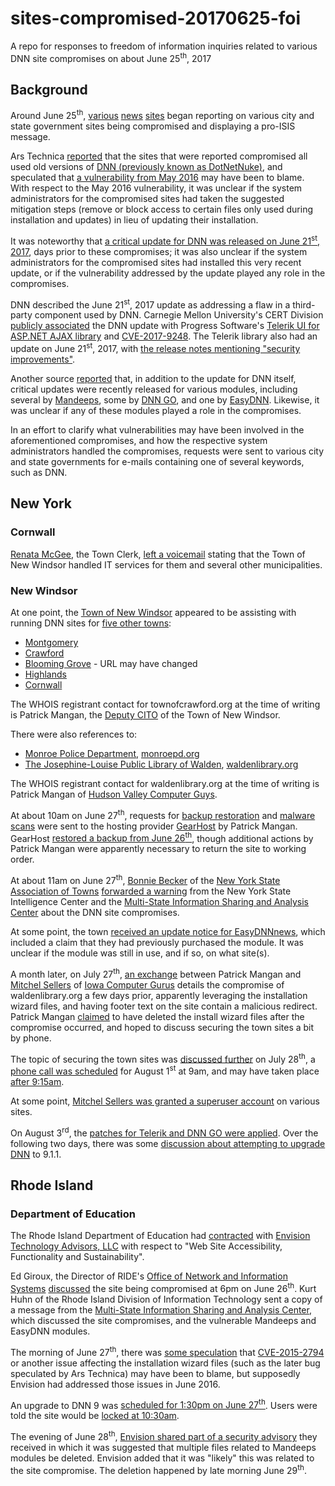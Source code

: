 # sites-compromised-20170625-foi
A repo for responses to freedom of information inquiries related to various DNN site compromises on about June 25<sup>th</sup>, 2017

## Background
Around June 25<sup>th</sup>, [various](http://www.cnn.com/2017/06/25/politics/kasich-hack-isis/index.html) [news](http://thehill.com/policy/cybersecurity/339395-kasichs-website-hacked-with-what-appears-to-be-pro-isis-messages) [sites](http://www.chicagotribune.com/news/nationworld/ct-ohio-government-websites-hacked-islamic-state-20170625-story.html) began reporting on various city and state government sites being compromised and displaying a pro-ISIS message.

Ars Technica [reported](https://arstechnica.com/information-technology/2017/06/ohio-gov-kasichs-website-dozens-of-others-defaced-using-year-old-exploit/) that the sites that were reported compromised all used old versions of [DNN (previously known as DotNetNuke)](http://www.dnnsoftware.com/community/download), and speculated that [a vulnerability from May 2016](https://www.cisecurity.org/advisory/vulnerability-in-dotnetnuke-dnn-content-management-system-could-allow-for-unauthorized-access/) may have been to blame. With respect to the May 2016 vulnerability, it was unclear if the system administrators for the compromised sites had taken the suggested mitigation steps (remove or block access to certain files only used during installation and updates) in lieu of updating their installation.

It was noteworthy that [a critical update for DNN was released on June 21<sup>st</sup>, 2017](http://www.dnnsoftware.com/community-blog/cid/155436/critical-security-update--june-2017), days prior to these compromises; it was also unclear if the system administrators for the compromised sites had installed this very recent update, or if the vulnerability addressed by the update played any role in the compromises.

DNN described the June 21<sup>st</sup>, 2017 update as addressing a flaw in a third-party component used by DNN. Carnegie Mellon University's CERT Division [publicly associated](https://www.kb.cert.org/vuls/id/TNOY-APDS9B) the DNN update with Progress Software's [Telerik UI for ASP.NET AJAX library](http://www.telerik.com/products/aspnet-ajax.aspx) and [CVE-2017-9248](http://www.telerik.com/support/kb/aspnet-ajax/details/cryptographic-weakness). The Telerik library also had an update on June 21<sup>st</sup>, 2017, with [the release notes mentioning "security improvements"](http://www.telerik.com/support/whats-new/aspnet-ajax/release-history/ui-for-asp-net-ajax-r2-2017-sp1-version-2017-2-621).

Another source [reported](https://mitchelsellers.com/blogs/2017/06/30/june-2017-dnn-evoq-and-module-security-summary) that, in addition to the update for DNN itself, critical updates were recently released for various modules, including several by [Mandeeps](https://www.mandeeps.com/company/news/critical-security-update---june-2017), some by [DNN GO](https://www.dnngo.net/), and one by [EasyDNN](http://www.easydnnsolutions.com/). Likewise, it was unclear if any of these modules played a role in the compromises.

In an effort to clarify what vulnerabilities may have been involved in the aforementioned compromises, and how the respective system administrators handled the compromises, requests were sent to various city and state governments for e-mails containing one of several keywords, such as DNN.

## New York

### Cornwall

[Renata McGee](http://www.cornwallny.com/Departments/Town-Clerk), the Town Clerk, [left a voicemail](New%20York/Cornwall/20170814-1227-McGee.mp3) stating that the Town of New Windsor handled IT services for them and several other municipalities.

### New Windsor

At one point, the [Town of New Windsor](http://town.new-windsor.ny.us/) appeared to be assisting with running DNN sites for [five other towns](New%20York/New%20Windsor/002.JPG):

* [Montgomery](http://www.townofmontgomery.com/)
* [Crawford](http://www.townofcrawford.org/)
* [Blooming Grove](http://www.townofbloominggroveny.com/) - URL may have changed
* [Highlands](http://www.highlands-ny.gov/)
* [Cornwall](http://www.cornwallny.com/)

The WHOIS registrant contact for townofcrawford.org at the time of writing is Patrick Mangan, the [Deputy CITO](http://town.new-windsor.ny.us/OfficialsDepartments/InformationTechnology.aspx) of the Town of New Windsor.

There were also references to:

* [Monroe Police Department](New%20York/New%20Windsor/163.JPG), [monroepd.org](http://www.monroepd.org/)
* [The Josephine-Louise Public Library of Walden](New%20York/New%20Windsor/053.JPG), [waldenlibrary.org](http://www.waldenlibrary.org/)

The WHOIS registrant contact for waldenlibrary.org at the time of writing is Patrick Mangan of [Hudson Valley Computer Guys](http://www.hvcomputerguys.com/).

At about 10am on June 27<sup>th</sup>, requests for [backup restoration](New%20York/New%20Windsor/205.JPG) and [malware scans](New%20York/New%20Windsor/208.JPG) were sent to the hosting provider [GearHost](https://www.gearhost.com/) by Patrick Mangan. GearHost [restored a backup from June 26<sup>th</sup>](New%20York/New%20Windsor/191.JPG), though additional actions by Patrick Mangan were apparently necessary to return the site to working order.

At about 11am on June 27<sup>th</sup>, [Bonnie Becker](https://www.nytowns.org/node/1283) of the [New York State Association of Towns](https://www.nytowns.org/) [forwarded a warning](New%20York/New%20Windsor/209.JPG) from the New York State Intelligence Center and the [Multi-State Information Sharing and Analysis Center](https://www.cisecurity.org/ms-isac/) about the DNN site compromises.

At some point, the town [received an update notice for EasyDNNnews](New%20York/New%20Windsor/287.JPG), which included a claim that they had previously purchased the module. It was unclear if the module was still in use, and if so, on what site(s).

A month later, on July 27<sup>th</sup>, [an exchange](New%20York/New%20Windsor/042.JPG) between Patrick Mangan and [Mitchel Sellers](https://mitchelsellers.com/) of [Iowa Computer Gurus](https://www.iowacomputergurus.com/) details the compromise of waldenlibrary.org a few days prior, apparently leveraging the installation wizard files, and having footer text on the site contain a malicious redirect. Patrick Mangan [claimed](New%20York/New%20Windsor/051.JPG) to have deleted the install wizard files after the compromise occurred, and hoped to discuss securing the town sites a bit by phone.

The topic of securing the town sites was [discussed further](New%20York/New%20Windsor/038.JPG) on July 28<sup>th</sup>, a [phone call was scheduled](New%20York/New%20Windsor/133.JPG) for August 1<sup>st</sup> at 9am, and may have taken place [after 9:15am](New%20York/New%20Windsor/231.JPG).

At some point, [Mitchel Sellers was granted a superuser account](New%20York/New%20Windsor/151.JPG) on various sites.

On August 3<sup>rd</sup>, the [patches for Telerik and DNN GO were applied](New%20York/New%20Windsor/159.JPG). Over the following two days, there was some [discussion about attempting to upgrade DNN](New%20York/New%20Windsor/151.JPG) to 9.1.1.

## Rhode Island

### Department of Education

The Rhode Island Department of Education had [contracted](Rhode%20Island/Department%20of%20Education/RE%20DNN%20Vulnerability%20-%20Urgent%20Attention%20Required%20-2.msg) with [Envision Technology Advisors, LLC](https://www.envisionsuccess.net/) with respect to "Web Site Accessibility, Functionality and Sustainability".

Ed Giroux, the Director of RIDE's [Office of Network and Information Systems](http://www.ride.ri.gov/InsideRIDE/RIDEOffices/NetworkInformationSystems.aspx) [discussed](Rhode%20Island/Department%20of%20Education/Re%20EXTERNAL%20%20Website%20has%20been%20hacked.msg) the site being compromised at 6pm on June 26<sup>th</sup>. Kurt Huhn of the Rhode Island Division of Information Technology sent a copy of a message from the [Multi-State Information Sharing and Analysis Center](https://www.cisecurity.org/ms-isac/), which discussed the site compromises, and the vulnerable Mandeeps and EasyDNN modules.

The morning of June 27<sup>th</sup>, there was [some speculation](Rhode%20Island/Department%20of%20Education/FW%20DNN%20Vulnerability%20being%20exploited%20are%20you%20patched%20-2.msg) that [CVE-2015-2794](https://www.cvedetails.com/cve/CVE-2015-2794/) or another issue affecting the installation wizard files (such as the later bug speculated by Ars Technica) may have been to blame, but supposedly Envision had addressed those issues in June 2016.

An upgrade to DNN 9 was [scheduled for 1:30pm on June 27<sup>th</sup>](Rhode%20Island/Department%20of%20Education/DNN%20upgrade%20to%209.msg). Users were told the site would be [locked at 10:30am](Rhode%20Island/Department%20of%20Education/FW%20Website%20will%20be%20locked%20at%201030am%20-3.msg).

The evening of June 28<sup>th</sup>, [Envision shared part of a security advisory](Rhode%20Island/Department%20of%20Education/RE%20DNN%20Vulnerability%20-%20Urgent%20Attention%20Required.msg) they received in which it was suggested that multiple files related to Mandeeps modules be deleted. Envision added that it was "likely" this was related to the site compromise. The deletion happened by late morning June 29<sup>th</sup>.
